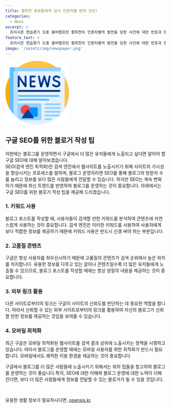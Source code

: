 ```yaml
---
title: 황희찬 동료들에게 감사 인종차별 반대 선언!
categories:
  - News
excerpt: >
  프리시즌 연습경기 도중 울버햄프턴 황희찬이 인종차별적 발언을 당한 사건에 대한 반응과 장난으로 치닫는 미국 유명 컨트리 가수, 그리고 배우 변우석의 경호원 논란과 체액 테러 사건 등이 화제를 모았다. #황희찬 #인종차별 #고음불가 #국가제창 #변우석 #과잉경호 #체액테러
feature_text: >
  프리시즌 연습경기 도중 울버햄프턴 황희찬이 인종차별적 발언을 당한 사건에 대한 반응과 장난으로 치닫는 미국 유명 컨트리 가수, 그리고 배우 변우석의 경호원 논란과 체액 테러 사건 등이 화제를 모았다. #황희찬 #인종차별 #고음불가 #국가제창 #변우석 #과잉경호 #체액테러
image: '/assets/img/newspaper.png'
---
```


<p><img src="/assets/img/newspaper.png" alt="kimp 속보" /></p>

<h2 data-ke-size="size26">구글 SEO를 위한 블로거 작성 팁</h2>

<p>이번에는 블로그를 운영하면서 구글에서 더 많은 유저들에게 노출되고 싶다면 알아야 할 구글 SEO에 대해 알아보겠습니다.<br>
SEO(검색 엔진 최적화)란 검색 엔진에서 웹사이트를 노출시키기 위해 사이트의 가시성을 향상시키는 프로세스를 말하며, 블로그 운영자라면 SEO를 통해 블로그의 방문자 수를 늘리고 정보를 보다 많은 사람들에게 전달할 수 있습니다. 하지만 SEO는 계속 변화하기 때문에 최신 트렌드를 반영하여 블로그를 운영하는 것이 중요합니다. 아래에서는 구글 SEO를 위한 블로거 작성 팁을 제공해 드리겠습니다. </p>

<h3 data-ke-size="size24">1. 키워드 사용</h3>

<p>블로그 포스트를 작성할 때, 사용자들이 검색할 만한 키워드를 분석하여 콘텐츠에 자연스럽게 사용하는 것이 중요합니다. 검색 엔진은 이러한 키워드를 사용하여 사용자에게 보다 적합한 정보를 제공하기 때문에 키워드 사용은 반드시 신경 써야 하는 부분입니다.</p>

<h3 data-ke-size="size24">2. 고품질 콘텐츠</h3>

<p>구글은 항상 사용자를 최우선시하기 때문에 고품질의 콘텐츠가 검색 순위에서 높은 위치를 차지합니다. 유용한 정보를 다루고 있는 글이나 콘텐츠일수록 더 많은 유저들에게 노출될 수 있으므로, 블로그 포스트를 작성할 때에는 항상 양질의 내용을 제공하는 것이 중요합니다.</p>

<h3 data-ke-size="size24">3. 외부 링크 활용</h3>

<p>다른 사이트로부터의 링크는 구글이 사이트의 신뢰도를 판단하는 데 중요한 역할을 합니다. 따라서 신뢰할 수 있는 외부 사이트로부터의 링크를 활용하여 자신의 블로그가 신뢰할 만한 정보를 제공하는 것임을 보여줄 수 있습니다.</p>

<h3 data-ke-size="size24">4. 모바일 최적화</h3>

<p>최근 구글은 모바일 최적화된 웹사이트를 검색 결과 상위에 노출시키는 정책을 시행하고 있습니다. 따라서 블로그를 운영할 때에는 모바일 사용자를 위한 최적화가 반드시 필요합니다. 모바일에서도 쾌적한 이용 환경을 제공하는 것이 중요합니다.</p>

<p>구글에서 블로그를 더 많은 사람들에 노출시키기 위해서는 위의 팁들을 참고하여 블로그를 운영하는 것이 좋습니다.특히, SEO에 대한 이해와 블로그 운영에 대한 노력이 더해진다면, 보다 더 많은 사람들에게 정보를 전달할 수 있는 블로거가 될 수 있을 것입니다.</p>

<p data-ke-size="size16">&nbsp;</p>
유용한 생활 정보가 필요하시다면, <a href="https://opensis.kr" rel="dofollow">opensis.kr</a>


